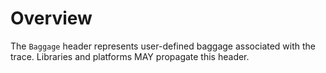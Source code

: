 # Overview

The `Baggage` header represents user-defined baggage associated with the trace. Libraries and platforms MAY propagate this header.
